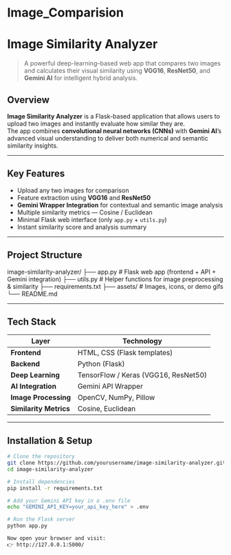 # Image_Comparision

# Image Similarity Analyzer

> A powerful deep-learning–based web app that compares two images and calculates their visual similarity using **VGG16**, **ResNet50**, and **Gemini AI** for intelligent hybrid analysis.


## Overview

**Image Similarity Analyzer** is a Flask-based application that allows users to upload two images and instantly evaluate how similar they are.  
The app combines **convolutional neural networks (CNNs)** with **Gemini AI**’s advanced visual understanding to deliver both numerical and semantic similarity insights.  

---

##  Key Features

-  Upload any two images for comparison  
-  Feature extraction using **VGG16** and **ResNet50**  
-  **Gemini Wrapper Integration** for contextual and semantic image analysis  
-  Multiple similarity metrics — Cosine / Euclidean  
-  Minimal Flask web interface (only `app.py` + `utils.py`)  
-  Instant similarity score and analysis summary  

---

## Project Structure

image-similarity-analyzer/
├── app.py # Flask web app (frontend + API + Gemini integration)
├── utils.py # Helper functions for image preprocessing & similarity
├── requirements.txt
├── assets/ # Images, icons, or demo gifs
└── README.md


---

## Tech Stack

| Layer | Technology |
|-------|-------------|
| **Frontend** | HTML, CSS (Flask templates) |
| **Backend** | Python (Flask) |
| **Deep Learning** | TensorFlow / Keras (VGG16, ResNet50) |
| **AI Integration** | Gemini API Wrapper |
| **Image Processing** | OpenCV, NumPy, Pillow |
| **Similarity Metrics** | Cosine, Euclidean |

---

## Installation & Setup

```bash
# Clone the repository
git clone https://github.com/yourusername/image-similarity-analyzer.git
cd image-similarity-analyzer

# Install dependencies
pip install -r requirements.txt

# Add your Gemini API key in a .env file
echo "GEMINI_API_KEY=your_api_key_here" > .env

# Run the Flask server
python app.py

Now open your browser and visit:
👉 http://127.0.0.1:5000/

